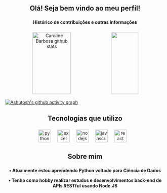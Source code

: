 ###

<h2 align="center">Olá! Seja bem vindo ao meu perfil!</h2>

###

<p align="center">
  <strong>Histórico de contribuições e outras informações</strong>
</p>



###

<div align="center">  
  <img width="49%" height="195px" src="https://github-readme-stats.vercel.app/api?username=josu-liveira&show_icons=true&rank_icon=github&count_private=true&hide_border=true&custom_title=Resumo+de+Josué+Oliveira&title_color=58A6FF&icon_color=58A6FF&text_color=c9d1d9&bg_color=0d1117" alt="Caroline Barbosa github stats" /> 
  
  <img width="41%" height="195px" src="https://github-readme-stats.vercel.app/api/top-langs/?username=josu-liveira&layout=compact&hide_border=true&custom_title=Linguagens+mais+usadas&title_color=58A6FF&text_color=c9d1d9&bg_color=0d1117"/>
</div>

[![Ashutosh's github activity graph](https://github-readme-activity-graph.vercel.app/graph?username=josu-liveira&theme=github-dark&area=true&hide_border=true&custom_title=Gráfico+de+contribuições&title_color=c9d1d9)](https://github.com/ashutosh00710/github-readme-activity-graph)

###
 
<h2 align="center">Tecnologias que utilizo</h2>

###

<div align="center">
  <img src="https://www.svgrepo.com/show/354238/python.svg" height="40" alt="python logo"  />
  <img width="12" />
  <img src="https://upload.wikimedia.org/wikipedia/commons/3/34/Microsoft_Office_Excel_%282019%E2%80%93present%29.svg" height="40" alt="excel logo"  />
  <img width="12" />
  <img src="https://cdn.worldvectorlogo.com/logos/nodejs-icon.svg" height="40" alt="nodejs logo"  />
  <img width="12" />
  <img src="https://cdn.jsdelivr.net/gh/devicons/devicon/icons/javascript/javascript-original.svg" height="40" alt="javascript logo"  />
  <img width="12" />
  <img src="https://upload.wikimedia.org/wikipedia/commons/a/a7/React-icon.svg" height="40" alt="react logo"  />
  <img width="12" />
</div>

###

<h2 align="center">Sobre mim</h2>

###

<p align="center">
  <strong>• Atualmente estou aprendendo Python voltado para Ciência de Dados</strong>
</p>

<p align="center">
  <strong>• Tenho como hobby realizar estudos e desenvolvimentos back-end de APIs RESTful usando Node.JS</strong>
</p>
